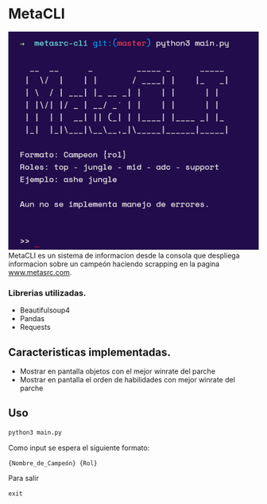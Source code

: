 # MetaCLI
![](img/metacli.png)
MetaCLI es un sistema de informacion desde la consola que despliega informacion sobre un campeón haciendo scrapping en la pagina www.metasrc.com.
### Librerias utilizadas.
- Beautifulsoup4
- Pandas
- Requests
## Caracteristicas implementadas.
- Mostrar en pantalla objetos con el mejor winrate del parche
- Mostrar en pantalla el orden de habilidades con mejor winrate del parche

## Uso
```bash
python3 main.py
```
Como input se espera el siguiente formato:
```
{Nombre_de_Campeón} {Rol}
```
Para salir
```
exit
```